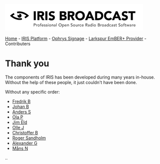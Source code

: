![IRIS Broadcast](logo-iris.png)

[Home](README.md) - [IRIS Platform](README_IRIS.md) - [Ophrys Signage](ophrys/README.md) - [Larkspur EmBER+ Provider](larkspur/README_LARKSPUR.md) - Contributers

# Thank you

The components of IRIS has been developed during many years 
in-house. Without the help of these people, it just couldn't 
have been done.

Without any specific order:

* [Fredrik B](https://github.com/fredrikbergholtz-sr)
* [Johan B](https://github.com/boqvist)
* [Anders S](https://github.com/anders-stenberg)
* [Ola P](https://github.com/Ola-Palm)
* [Jim Eld](https://github.com/djhenley)
* [Olle J](https://github.com/oej)
* [Christoffer B](https://github.com/cbjornram)
* [Roger Sandholm](https://github.com/Roog)
* [Alexander G](https://github.com/agramner)
* [Måns N]()

.. 
